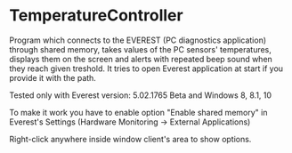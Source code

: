 # TemperatureController
Program which connects to the EVEREST (PC diagnostics application) through shared memory, takes values of the PC sensors' temperatures, displays them on the screen and alerts with repeated beep sound when they reach given treshold.
It tries to open Everest application at start if you provide it with the path.

Tested only with Everest version: 5.02.1765 Beta and Windows 8, 8.1, 10

To make it work you have to enable option "Enable shared memory" in Everest's Settings (Hardware Monitoring -> External Applications)

Right-click anywhere inside window client's area to show options.
